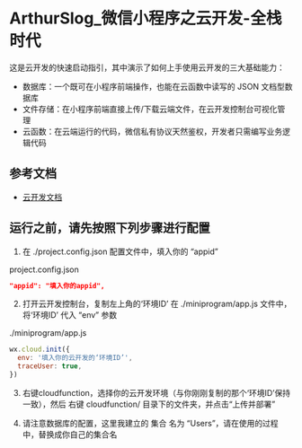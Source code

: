 # ArthurSlog_微信小程序之云开发-全栈时代

这是云开发的快速启动指引，其中演示了如何上手使用云开发的三大基础能力：

- 数据库：一个既可在小程序前端操作，也能在云函数中读写的 JSON 文档型数据库
- 文件存储：在小程序前端直接上传/下载云端文件，在云开发控制台可视化管理
- 云函数：在云端运行的代码，微信私有协议天然鉴权，开发者只需编写业务逻辑代码

## 参考文档

- [云开发文档](https://developers.weixin.qq.com/miniprogram/dev/wxcloud/basis/getting-started.html)

## 运行之前，请先按照下列步骤进行配置

1. 在 ./project.config.json 配置文件中，填入你的 “appid”

project.config.json
``` json
"appid": "填入你的appid",
```

2. 打开云开发控制台，复制左上角的‘环境ID’
   在 ./miniprogram/app.js 文件中，将‘环境ID’ 代入 “env” 参数

./miniprogram/app.js
``` js
wx.cloud.init({
  env: '填入你的云开发的‘环境ID’',
  traceUser: true,
})
```

3. 右键cloudfunction，选择你的云开发环境（与你刚刚复制的那个‘环境ID’保持一致），然后
   右键 cloudfunction/ 目录下的文件夹，并点击“上传并部署”

4. 请注意数据库的配置，这里我建立的 集合 名为 “Users”，请在使用的过程中，替换成你自己的集合名